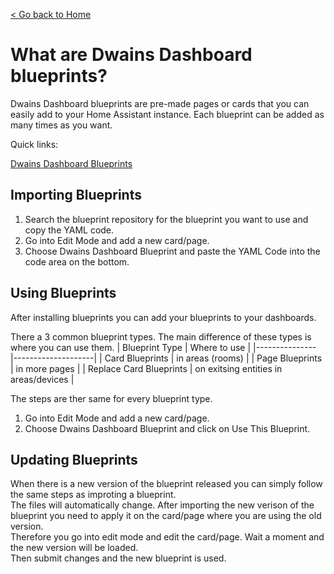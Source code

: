[< Go back to Home](../index.md)

# What are Dwains Dashboard blueprints?


Dwains Dashboard blueprints are pre-made pages or cards that you can easily add to your Home Assistant instance. Each blueprint can be added as many times as you want.

Quick links:

[Dwains Dashboard Blueprints](https://github.com/dwainscheeren/dwains-dashboard-blueprints)

## Importing Blueprints

1. Search the blueprint repository for the blueprint you want to use and copy the YAML code.
2. Go into Edit Mode and add a new card/page.
3. Choose Dwains Dashboard Blueprint and paste the YAML Code into the code area on the bottom.

## Using Blueprints
After installing blueprints you can add your blueprints to your dashboards.

There a 3 common blueprint types. The main difference of these types is where you can use them.
| Blueprint Type | Where to use |
|--------------- |--------------------|
| Card Blueprints | in areas (rooms) |
| Page Blueprints | in more pages |
| Replace Card Blueprints | on exitsing entities in areas/devices |


The steps are ther same for every blueprint type.

1. Go into Edit Mode and add a new card/page.
2. Choose Dwains Dashboard Blueprint and click on Use This Blueprint.

## Updating Blueprints

When there is a new version of the blueprint released you can simply follow the same steps as improting a blueprint.
<br> The files will automatically change. After importing the new verison of the blueprint you need to apply it on the card/page where you are using the old version.
<br>Therefore you go into edit mode and edit the card/page. Wait a moment and the new version will be loaded. 
<br> Then submit changes and the new blueprint is used.


